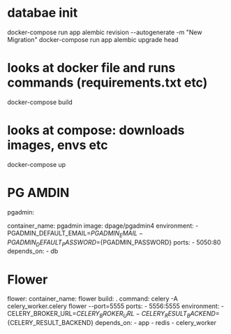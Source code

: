 # databae init 
docker-compose run app alembic revision --autogenerate -m "New Migration"
docker-compose run app alembic upgrade head

# looks at docker file and runs commands (requirements.txt etc)
docker-compose build

# looks at compose: downloads images, envs etc
docker-compose up


# PG AMDIN

 
pgadmin:

container_name: pgadmin
image: dpage/pgadmin4
environment:
    - PGADMIN_DEFAULT_EMAIL=${PGADMIN_EMAIL}
    - PGADMIN_DEFAULT_PASSWORD=${PGADMIN_PASSWORD}
ports:
    - 5050:80
depends_on:
    - db

# Flower
flower:
container_name: flower
build: .
command: celery -A celery_worker.celery flower --port=5555
ports:
    - 5556:5555
environment:
    - CELERY_BROKER_URL=${CELERY_BROKER_URL}
    - CELERY_RESULT_BACKEND=${CELERY_RESULT_BACKEND}
depends_on:
    - app
    - redis
    - celery_worker